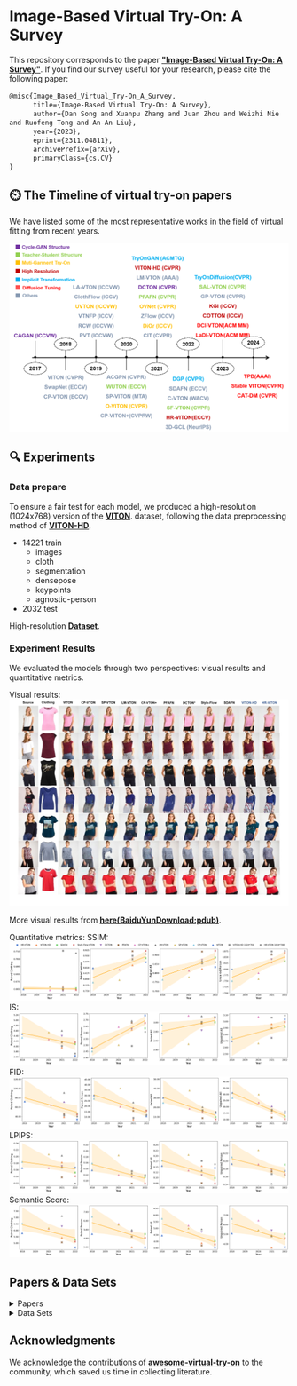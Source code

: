# Image-Based Virtual Try-On: A Survey

This repository corresponds to the paper [**"Image-Based Virtual Try-On: A Survey"**](http://arxiv.org/abs/2311.04811).
If you find our survey useful for your research, please cite the following paper:

```
@misc{Image_Based_Virtual_Try-On_A_Survey,
      title={Image-Based Virtual Try-On: A Survey}, 
      author={Dan Song and Xuanpu Zhang and Juan Zhou and Weizhi Nie and Ruofeng Tong and An-An Liu},
      year={2023},
      eprint={2311.04811},
      archivePrefix={arXiv},
      primaryClass={cs.CV}
}
```


## ⏲️ The Timeline of virtual try-on papers

We have listed some of the most representative works in the field of virtual fitting from recent years.

![Time-line](https://github.com/fengyun691340/Survey-Of-Virtual-Try-On/blob/main/Time_line3.png)


## 🔍 Experiments

### Data prepare

To ensure a fair test for each model, we produced a high-resolution (1024x768) version of the [**VITON**](https://github.com/xthan/VITON). dataset, following the data preprocessing method of [**VITON-HD**](https://github.com/shadow2496/VITON-HD).

- 14221 train
  - images
  - cloth
  - segmentation
  - densepose
  - keypoints
  - agnostic-person
- 2032 test

High-resolution [**Dataset**](https://pan.baidu.com/s/1Gf82137uCTKecF_h6f2eaA?pwd=mq5i).

### Experiment Results

We evaluated the models through two perspectives: visual results and quantitative metrics.

Visual results:
![visual results](readme/keshihua.jpg)

More visual results from [**here(BaiduYunDownload:pdub)**](https://pan.baidu.com/s/1YnyqAAHpQRDnTp5jObzpSg?pwd=pdub).

Quantitative metrics:
SSIM:
![SSIM](readme/plot_SSIM.png)
IS:
![IS](readme/plot_IS.png)
FID:
![FID](readme/plot_FID.png)
LPIPS:
![LPIPS](readme/plot_LPIPS.png)
Semantic Score:
![Semantic Score](readme/plot_Clip.png)




## Papers & Data Sets

<details><summary>Papers</summary>
<table class="tg">
<thead>
  <tr>
    <th class="tg-baqh" align="center" rowspan="2">model</th>
    <th class="tg-0lax" align="center" rowspan="2">Release Time</th>
    <th class="tg-0lax" align="center" rowspan="2">Paper</th>
    <th class="tg-0lax" align="center" rowspan="2">Code</th>
  </tr>
  <tr>
  </tr>
</thead>
<tbody>
  <tr>
    <td class="tg-baqh" align="center">CAGAN</td>
    <td class="tg-0lax" align="center">2017</td>
    <td class="tg-0lax" align="center"><a href="https://arxiv.org/abs/1709.04695">Paper</a></td>
    <td class="tg-0lax" align="center">-</td>
  </tr>


</tbody>
</table>
</details>

<details><summary>Data Sets</summary>
<table class="tg">
<thead>
  <tr>
    <th class="tg-baqh" align="center" rowspan="2">Data set</th>
    <th class="tg-0lax" align="center" rowspan="2">Release Time</th>
    <th class="tg-0lax" align="center" rowspan="2">Resolution</th>
	<th class="tg-0lax" align="center" rowspan="2">Quantity Train/Test</th>
    <th class="tg-0lax" align="center" rowspan="2">Link</th>
  </tr>
  <tr>
  </tr>
</thead>

<tbody>
  <tr>
    <td class="tg-baqh" align="center">VITON</td>
    <td class="tg-0lax" align="center">2018</td>
    <td class="tg-0lax" align="center">256*192</td>
	<td class="tg-0lax" align="center">14221/2032</td>
    <td class="tg-0lax" align="center"><a href="https://github.com/xthan/VITON">Link</a></td>
  </tr>
  <tr>
    <td class="tg-baqh" align="center">MPV</td>
    <td class="tg-0lax" align="center">2019</td>
    <td class="tg-0lax" align="center">256*192</td>
	<td class="tg-0lax" align="center">52236/10544</td>
    <td class="tg-0lax" align="center"><a href="https://pan.baidu.com/s/1VZSJg5KRYKRCn8DzIyPOLQ?pwd=ipno">Collected by us(BaiduYunDownload:ipno)</a></td>
  </tr>
  <tr>
    <td class="tg-baqh" align="center">DeepFashion</td>
    <td class="tg-0lax" align="center">2016</td>
    <td class="tg-0lax" align="center">1101*750</td>
	<td class="tg-0lax" align="center">52712/*</td>
    <td class="tg-0lax" align="center"><a href="https://github.com/yumingj/DeepFashion-MultiModal">Link</a></td>
  </tr>
  <tr>
    <td class="tg-baqh" align="center">VITON-HD</td>
    <td class="tg-0lax" align="center">2021</td>
    <td class="tg-0lax" align="center">1024*768</td>
	<td class="tg-0lax" align="center">11647/2032</td>
    <td class="tg-0lax" align="center"><a href="https://github.com/shadow2496/VITON-HD">Link</a></td>
  </tr>
  <tr>
    <td class="tg-baqh" align="center">ESF</td>
    <td class="tg-0lax" align="center">2022</td>
    <td class="tg-0lax" align="center">512*512</td>
	<td class="tg-0lax" align="center">170000/10000</td>
    <td class="tg-0lax" align="center"><a href="https://github.com/RuiLiFeng/Deep-Generative-Projection">Link</a></td>
  </tr>
  <tr>
    <td class="tg-baqh" align="center">DressCode</td>
    <td class="tg-0lax" align="center">2022</td>
    <td class="tg-0lax" align="center">1024*768</td>
	<td class="tg-0lax" align="center">48392/5400</td>
    <td class="tg-0lax" align="center"><a href="https://github.com/aimagelab/dress-code">Link</a></td>
  </tr>
  <tr>
    <td class="tg-baqh" align="center">VITON(After Processing)</td>
    <td class="tg-0lax" align="center">2022</td>
    <td class="tg-0lax" align="center">1024*768</td>
	<td class="tg-0lax" align="center">14221/2032</td>
    <td class="tg-0lax" align="center"><a href="https://pan.baidu.com/s/1Gf82137uCTKecF_h6f2eaA?pwd=mq5i">BaiduYunDownload:mq5i</a></td>
  </tr>

  

</tbody>
</table>
</details>


## Acknowledgments

We acknowledge the contributions of [**awesome-virtual-try-on**](https://github.com/minar09/awesome-virtual-try-on) to the community, which saved us time in collecting literature.

